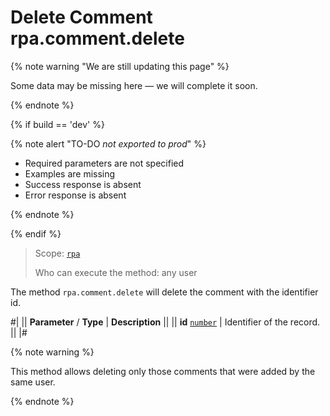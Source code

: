 # Delete Comment rpa.comment.delete

{% note warning "We are still updating this page" %}

Some data may be missing here — we will complete it soon.

{% endnote %}

{% if build == 'dev' %}

{% note alert "TO-DO _not exported to prod_" %}

- Required parameters are not specified
- Examples are missing
- Success response is absent
- Error response is absent

{% endnote %}

{% endif %}

> Scope: [`rpa`](../../../scopes/permissions.md)
>
> Who can execute the method: any user

The method `rpa.comment.delete` will delete the comment with the identifier id.

#|
|| **Parameter** / **Type** | **Description** ||
|| **id** 
[`number`](../../../data-types.md) | Identifier of the record. ||
|#

{% note warning %}

This method allows deleting only those comments that were added by the same user.

{% endnote %}